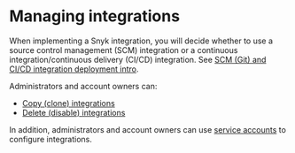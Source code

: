 # Managing integrations

When implementing a Snyk integration, you will decide whether to use a source control management (SCM) integration or a continuous integration/continuous delivery (CI/CD) integration. See [SCM (Git) and CI/CD integration deployment intro](../git-repository-and-ci-cd-integrations-comparisons.md).

Administrators and account owners can:

* [Copy (clone) integrations](clone-an-integration-across-your-snyk-organizations.md)
* [Delete (disable) integrations](disable-a-git-integration.md)

In addition, administrators and account owners can use [service accounts](../../snyk-admin/structure-account-for-high-application-performance/service-accounts.md) to configure integrations.
